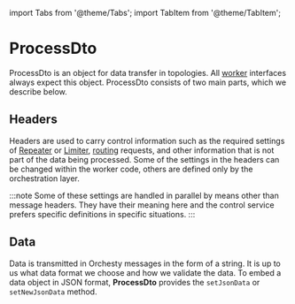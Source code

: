 import Tabs from '@theme/Tabs';
import TabItem from '@theme/TabItem';

# ProcessDto

ProcessDto is an object for data transfer in topologies. All [worker](../documentation/workers) interfaces always expect this object. ProcessDto consists of two main parts, which we describe below.

## Headers
Headers are used to carry control information such as the required settings of [Repeater](../documentation/results-evaluation) or [Limiter](../documentation/limiter), [routing](../documentation/routing) requests, and other information that is not part of the data being processed. Some of the settings in the headers can be changed within the worker code, others are defined only by the orchestration layer.

:::note
Some of these settings are handled in parallel by means other than message headers. They have their meaning here and the control service prefers specific definitions in specific situations.
:::

## Data
Data is transmitted in Orchesty messages in the form of a string. It is up to us what data format we choose and how we validate the data. To embed a data object in JSON format, **ProcessDto** provides the `setJsonData` or `setNewJsonData` method.
